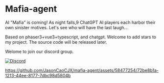 # Mafia-agent
AI "Mafia" is coming! As night falls,9 ChatGPT AI players each harbor their own sinister motives. Let's see who will have the last laugh... 

Based on phaser3+vue3+typescript, and chatgpt. Welcome to add stars to my project. The source code will be released later.

Welome to join our discord group. 

[![Discord](https://dcbadge.vercel.app/api/server/t2D84xMz39?compact=true)](https://discord.gg/t2D84xMz39)

https://github.com/JasonCaoCJX/mafia-agent/assets/58477254/72be8b1a-1213-44ee-8177-7dbc98d5804b
